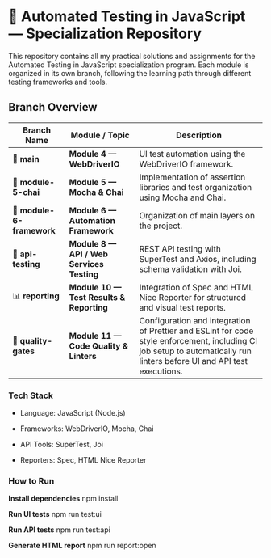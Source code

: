 # 🎯 Automated Testing in JavaScript — Specialization Repository

This repository contains all my practical solutions and assignments for the Automated Testing in JavaScript specialization program.
Each module is organized in its own branch, following the learning path through different testing frameworks and tools.

## Branch Overview

| **Branch Name**           | **Module / Topic**                        | **Description**                                                                                                                                                         |
| ------------------------- | ----------------------------------------- | ----------------------------------------------------------------------------------------------------------------------------------------------------------------------- |
| 🧭 **main**               | **Module 4 — WebDriverIO**                | UI test automation using the WebDriverIO framework.                                                                                                                     |
| 🧪 **module-5-chai**      | **Module 5 — Mocha & Chai**               | Implementation of assertion libraries and test organization using Mocha and Chai.                                                                                       |
| 🚂 **module-6-framework** | **Module 6 — Automation Framework**       | Organization of main layers on the project.                                                                                                                             |
| 🔗 **api-testing**        | **Module 8 — API / Web Services Testing** | REST API testing with SuperTest and Axios, including schema validation with Joi.                                                                                        |
| 📊 **reporting**          | **Module 10 — Test Results & Reporting**  | Integration of Spec and HTML Nice Reporter for structured and visual test reports.                                                                                      |
| 🧹 **quality-gates**      | **Module 11 — Code Quality & Linters**    | Configuration and integration of Prettier and ESLint for code style enforcement, including CI job setup to automatically run linters before UI and API test executions. |

### Tech Stack

- Language: JavaScript (Node.js)

- Frameworks: WebDriverIO, Mocha, Chai

- API Tools: SuperTest, Joi

- Reporters: Spec, HTML Nice Reporter

### How to Run

**Install dependencies** npm install

**Run UI tests** npm run test:ui

**Run API tests** npm run test:api

**Generate HTML report** npm run report:open
